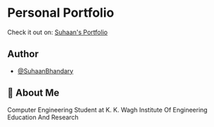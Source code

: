 # Personal Portfolio

Check it out on: [Suhaan's Portfolio](https://suhaan-bhandary.github.io/suhaan-portfolio/)

## Author

- [@SuhaanBhandary](https://github.com/Suhaan-Bhandary)

## 🚀 About Me

Computer Engineering Student at K. K. Wagh Institute Of Engineering Education And Research
